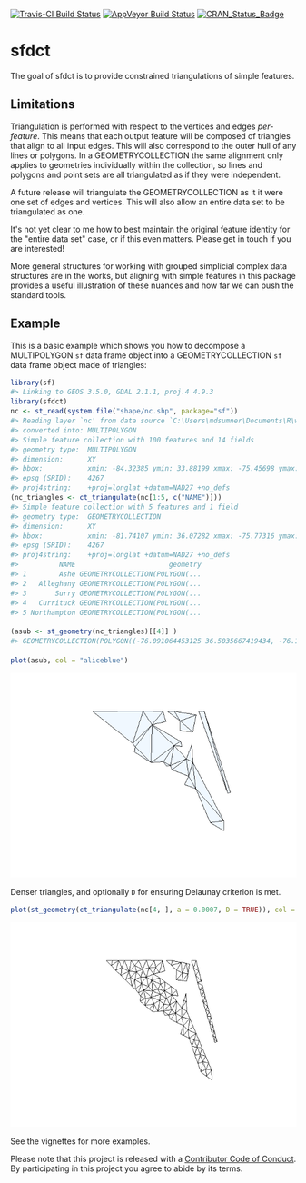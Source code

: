 <!-- README.md is generated from README.Rmd. Please edit that file -->
[![Travis-CI Build Status](https://travis-ci.org/r-gris/sfdct.svg?branch=master)](https://travis-ci.org/r-gris/sfdct) [![AppVeyor Build Status](https://ci.appveyor.com/api/projects/status/github/r-gris/sfdct?branch=master&svg=true)](https://ci.appveyor.com/project/r-gris/sfdct) [![CRAN\_Status\_Badge](http://www.r-pkg.org/badges/version/sfdct)](https://cran.r-project.org/package=sfdct)

sfdct
=====

The goal of sfdct is to provide constrained triangulations of simple features.

Limitations
-----------

Triangulation is performed with respect to the vertices and edges *per-feature*. This means that each output feature will be composed of triangles that align to all input edges. This will also correspond to the outer hull of any lines or polygons. In a GEOMETRYCOLLECTION the same alignment only applies to geometries individually within the collection, so lines and polygons and point sets are all triangulated as if they were independent.

A future release will triangulate the GEOMETRYCOLLECTION as it it were one set of edges and vertices. This will also allow an entire data set to be triangulated as one.

It's not yet clear to me how to best maintain the original feature identity for the "entire data set" case, or if this even matters. Please get in touch if you are interested!

More general structures for working with grouped simplicial complex data structures are in the works, but aligning with simple features in this package provides a useful illustration of these nuances and how far we can push the standard tools.

Example
-------

This is a basic example which shows you how to decompose a MULTIPOLYGON `sf` data frame object into a GEOMETRYCOLLECTION `sf` data frame object made of triangles:

``` r
library(sf)
#> Linking to GEOS 3.5.0, GDAL 2.1.1, proj.4 4.9.3
library(sfdct)
nc <- st_read(system.file("shape/nc.shp", package="sf"))
#> Reading layer `nc' from data source `C:\Users\mdsumner\Documents\R\win-library\3.3\sf\shape\nc.shp' using driver `ESRI Shapefile'
#> converted into: MULTIPOLYGON
#> Simple feature collection with 100 features and 14 fields
#> geometry type:  MULTIPOLYGON
#> dimension:      XY
#> bbox:           xmin: -84.32385 ymin: 33.88199 xmax: -75.45698 ymax: 36.58965
#> epsg (SRID):    4267
#> proj4string:    +proj=longlat +datum=NAD27 +no_defs
(nc_triangles <- ct_triangulate(nc[1:5, c("NAME")]))
#> Simple feature collection with 5 features and 1 field
#> geometry type:  GEOMETRYCOLLECTION
#> dimension:      XY
#> bbox:           xmin: -81.74107 ymin: 36.07282 xmax: -75.77316 ymax: 36.58965
#> epsg (SRID):    4267
#> proj4string:    +proj=longlat +datum=NAD27 +no_defs
#>          NAME                       geometry
#> 1        Ashe GEOMETRYCOLLECTION(POLYGON(...
#> 2   Alleghany GEOMETRYCOLLECTION(POLYGON(...
#> 3       Surry GEOMETRYCOLLECTION(POLYGON(...
#> 4   Currituck GEOMETRYCOLLECTION(POLYGON(...
#> 5 Northampton GEOMETRYCOLLECTION(POLYGON(...

(asub <- st_geometry(nc_triangles)[[4]] )
#> GEOMETRYCOLLECTION(POLYGON((-76.091064453125 36.5035667419434, -76.1581497192383 36.4126892089844, -76.095085144043 36.3489151000977, -76.091064453125 36.5035667419434)), POLYGON((-76.1581497192383 36.4126892089844, -76.1609268188477 36.3918991088867, -76.095085144043 36.3489151000977, -76.1581497192383 36.4126892089844)), POLYGON((-76.095085144043 36.3489151000977, -76.0439529418945 36.3535919189453, -76.0016098022461 36.4189147949219, -76.095085144043 36.3489151000977)), POLYGON((-76.0016098022461 36.4189147949219, -76.0439529418945 36.3535919189453, -76.0173492431641 36.3377304077148, -76.0016098022461 36.4189147949219)), POLYGON((-75.9512557983398 36.3654708862305, -76.0016098022461 36.4189147949219, -76.0173492431641 36.3377304077148, -75.9512557983398 36.3654708862305)), POLYGON((-76.0173492431641 36.3377304077148, -76.0439529418945 36.3535919189453, -76.0328750610352 36.3359756469727, -76.0173492431641 36.3377304077148)), POLYGON((-76.091064453125 36.5035667419434, -76.095085144043 36.3489151000977, -76.0016098022461 36.4189147949219, -76.091064453125 36.5035667419434)), POLYGON((-76.1682891845703 36.4270858764648, -76.091064453125 36.5035667419434, -76.1273956298828 36.5571632385254, -76.1682891845703 36.4270858764648)), POLYGON((-76.1682891845703 36.4270858764648, -76.1581497192383 36.4126892089844, -76.091064453125 36.5035667419434, -76.1682891845703 36.4270858764648)), POLYGON((-76.1273956298828 36.5571632385254, -76.3302536010742 36.5560569763184, -76.1682891845703 36.4270858764648, -76.1273956298828 36.5571632385254)))

plot(asub, col = "aliceblue")
```

![](README-example-1.png)

Denser triangles, and optionally `D` for ensuring Delaunay criterion is met.

``` r
plot(st_geometry(ct_triangulate(nc[4, ], a = 0.0007, D = TRUE)), col = "transparent")
```

![](README-unnamed-chunk-2-1.png)

See the vignettes for more examples.

Please note that this project is released with a [Contributor Code of Conduct](CONDUCT.md). By participating in this project you agree to abide by its terms.

